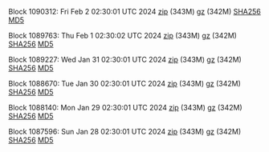 Block 1090312: Fri Feb  2 02:30:01 UTC 2024 [zip](https://files.01coin.io/mainnet/2024-02-02/bootstrap.dat.zip) (343M) [gz](https://files.01coin.io/mainnet/2024-02-02/bootstrap.dat.tar.gz) (342M) [SHA256](https://files.01coin.io/mainnet/2024-02-02/sha256.txt) [MD5](https://files.01coin.io/mainnet/2024-02-02/md5.txt)

Block 1089763: Thu Feb  1 02:30:02 UTC 2024 [zip](https://files.01coin.io/mainnet/2024-02-01/bootstrap.dat.zip) (343M) [gz](https://files.01coin.io/mainnet/2024-02-01/bootstrap.dat.tar.gz) (342M) [SHA256](https://files.01coin.io/mainnet/2024-02-01/sha256.txt) [MD5](https://files.01coin.io/mainnet/2024-02-01/md5.txt)

Block 1089227: Wed Jan 31 02:30:01 UTC 2024 [zip](https://files.01coin.io/mainnet/2024-01-31/bootstrap.dat.zip) (343M) [gz](https://files.01coin.io/mainnet/2024-01-31/bootstrap.dat.tar.gz) (342M) [SHA256](https://files.01coin.io/mainnet/2024-01-31/sha256.txt) [MD5](https://files.01coin.io/mainnet/2024-01-31/md5.txt)

Block 1088670: Tue Jan 30 02:30:01 UTC 2024 [zip](https://files.01coin.io/mainnet/2024-01-30/bootstrap.dat.zip) (343M) [gz](https://files.01coin.io/mainnet/2024-01-30/bootstrap.dat.tar.gz) (342M) [SHA256](https://files.01coin.io/mainnet/2024-01-30/sha256.txt) [MD5](https://files.01coin.io/mainnet/2024-01-30/md5.txt)

Block 1088140: Mon Jan 29 02:30:01 UTC 2024 [zip](https://files.01coin.io/mainnet/2024-01-29/bootstrap.dat.zip) (343M) [gz](https://files.01coin.io/mainnet/2024-01-29/bootstrap.dat.tar.gz) (342M) [SHA256](https://files.01coin.io/mainnet/2024-01-29/sha256.txt) [MD5](https://files.01coin.io/mainnet/2024-01-29/md5.txt)

Block 1087596: Sun Jan 28 02:30:01 UTC 2024 [zip](https://files.01coin.io/mainnet/2024-01-28/bootstrap.dat.zip) (343M) [gz](https://files.01coin.io/mainnet/2024-01-28/bootstrap.dat.tar.gz) (342M) [SHA256](https://files.01coin.io/mainnet/2024-01-28/sha256.txt) [MD5](https://files.01coin.io/mainnet/2024-01-28/md5.txt)
